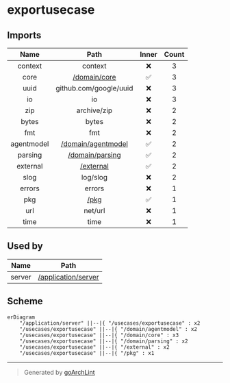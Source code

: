 # exportusecase

## Imports

|    Name    |                     Path                      | Inner | Count |
|:----------:|:---------------------------------------------:|:-----:|:-----:|
|  context   |                    context                    |  ❌   |   3   |
|    core    |       [/domain/core](../domain/core.md)       |  ✅   |   3   |
|    uuid    |            github.com/google/uuid             |  ❌   |   3   |
|     io     |                      io                       |  ❌   |   3   |
|    zip     |                  archive/zip                  |  ❌   |   2   |
|   bytes    |                     bytes                     |  ❌   |   2   |
|    fmt     |                      fmt                      |  ❌   |   2   |
| agentmodel | [/domain/agentmodel](../domain/agentmodel.md) |  ✅   |   2   |
|  parsing   |    [/domain/parsing](../domain/parsing.md)    |  ✅   |   2   |
|  external  |          [/external](../external.md)          |  ✅   |   2   |
|    slog    |                   log/slog                    |  ❌   |   2   |
|   errors   |                    errors                     |  ❌   |   1   |
|    pkg     |               [/pkg](../pkg.md)               |  ✅   |   1   |
|    url     |                    net/url                    |  ❌   |   1   |
|    time    |                     time                      |  ❌   |   1   |

## Used by

|  Name  |                      Path                       |
|:------:|:-----------------------------------------------:|
| server | [/application/server](../application/server.md) |

## Scheme

```mermaid
erDiagram
    "/application/server" ||--|{ "/usecases/exportusecase" : x2
    "/usecases/exportusecase" ||--|{ "/domain/agentmodel" : x2
    "/usecases/exportusecase" ||--|{ "/domain/core" : x3
    "/usecases/exportusecase" ||--|{ "/domain/parsing" : x2
    "/usecases/exportusecase" ||--|{ "/external" : x2
    "/usecases/exportusecase" ||--|{ "/pkg" : x1
```

---

> Generated by [goArchLint](https://github.com/gbh007/goarchlint)
